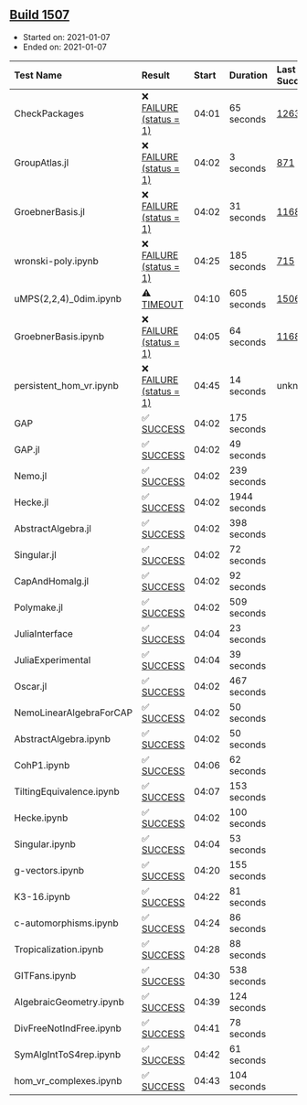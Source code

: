 ## [Build 1507](https://oscarci.mathematik.uni-kl.de/job/oscar-stable/1507/)

* Started on: 2021-01-07
* Ended on: 2021-01-07

| Test Name    | Result | Start | Duration | Last Success | First Failure |
|:-------------|:-------|:------|:---------|:-------------|:--------------|
| CheckPackages | ❌ [FAILURE (status = 1)](https://oscarci.mathematik.uni-kl.de/job/oscar-stable/1507/artifact/logs/build-1507/CheckPackages.log) | 04:01 | 65 seconds | [1263](https://oscarci.mathematik.uni-kl.de/job/oscar-stable/1263/) | [1264](https://oscarci.mathematik.uni-kl.de/job/oscar-stable/1264/) |
| GroupAtlas.jl | ❌ [FAILURE (status = 1)](https://oscarci.mathematik.uni-kl.de/job/oscar-stable/1507/artifact/logs/build-1507/GroupAtlas.jl.log) | 04:02 | 3 seconds | [871](https://oscarci.mathematik.uni-kl.de/job/oscar-stable/871/) | [872](https://oscarci.mathematik.uni-kl.de/job/oscar-stable/872/) |
| GroebnerBasis.jl | ❌ [FAILURE (status = 1)](https://oscarci.mathematik.uni-kl.de/job/oscar-stable/1507/artifact/logs/build-1507/GroebnerBasis.jl.log) | 04:02 | 31 seconds | [1168](https://oscarci.mathematik.uni-kl.de/job/oscar-stable/1168/) | [1169](https://oscarci.mathematik.uni-kl.de/job/oscar-stable/1169/) |
| wronski-poly.ipynb | ❌ [FAILURE (status = 1)](https://oscarci.mathematik.uni-kl.de/job/oscar-stable/1507/artifact/logs/build-1507/wronski-poly.ipynb.log) | 04:25 | 185 seconds | [715](https://oscarci.mathematik.uni-kl.de/job/oscar-stable/715/) | [716](https://oscarci.mathematik.uni-kl.de/job/oscar-stable/716/) |
| uMPS(2,2,4)_0dim.ipynb | ⚠ [TIMEOUT](https://oscarci.mathematik.uni-kl.de/job/oscar-stable/1507/artifact/logs/build-1507/uMPS-2-2-4-_0dim.ipynb.log) | 04:10 | 605 seconds | [1506](https://oscarci.mathematik.uni-kl.de/job/oscar-stable/1506/) | [1507](https://oscarci.mathematik.uni-kl.de/job/oscar-stable/1507/) |
| GroebnerBasis.ipynb | ❌ [FAILURE (status = 1)](https://oscarci.mathematik.uni-kl.de/job/oscar-stable/1507/artifact/logs/build-1507/GroebnerBasis.ipynb.log) | 04:05 | 64 seconds | [1168](https://oscarci.mathematik.uni-kl.de/job/oscar-stable/1168/) | [1169](https://oscarci.mathematik.uni-kl.de/job/oscar-stable/1169/) |
| persistent_hom_vr.ipynb | ❌ [FAILURE (status = 1)](https://oscarci.mathematik.uni-kl.de/job/oscar-stable/1507/artifact/logs/build-1507/persistent_hom_vr.ipynb.log) | 04:45 | 14 seconds | unknown | unknown |
| GAP | ✅ [SUCCESS](https://oscarci.mathematik.uni-kl.de/job/oscar-stable/1507/artifact/logs/build-1507/GAP.log) | 04:02 | 175 seconds |  |  |
| GAP.jl | ✅ [SUCCESS](https://oscarci.mathematik.uni-kl.de/job/oscar-stable/1507/artifact/logs/build-1507/GAP.jl.log) | 04:02 | 49 seconds |  |  |
| Nemo.jl | ✅ [SUCCESS](https://oscarci.mathematik.uni-kl.de/job/oscar-stable/1507/artifact/logs/build-1507/Nemo.jl.log) | 04:02 | 239 seconds |  |  |
| Hecke.jl | ✅ [SUCCESS](https://oscarci.mathematik.uni-kl.de/job/oscar-stable/1507/artifact/logs/build-1507/Hecke.jl.log) | 04:02 | 1944 seconds |  |  |
| AbstractAlgebra.jl | ✅ [SUCCESS](https://oscarci.mathematik.uni-kl.de/job/oscar-stable/1507/artifact/logs/build-1507/AbstractAlgebra.jl.log) | 04:02 | 398 seconds |  |  |
| Singular.jl | ✅ [SUCCESS](https://oscarci.mathematik.uni-kl.de/job/oscar-stable/1507/artifact/logs/build-1507/Singular.jl.log) | 04:02 | 72 seconds |  |  |
| CapAndHomalg.jl | ✅ [SUCCESS](https://oscarci.mathematik.uni-kl.de/job/oscar-stable/1507/artifact/logs/build-1507/CapAndHomalg.jl.log) | 04:02 | 92 seconds |  |  |
| Polymake.jl | ✅ [SUCCESS](https://oscarci.mathematik.uni-kl.de/job/oscar-stable/1507/artifact/logs/build-1507/Polymake.jl.log) | 04:02 | 509 seconds |  |  |
| JuliaInterface | ✅ [SUCCESS](https://oscarci.mathematik.uni-kl.de/job/oscar-stable/1507/artifact/logs/build-1507/JuliaInterface.log) | 04:04 | 23 seconds |  |  |
| JuliaExperimental | ✅ [SUCCESS](https://oscarci.mathematik.uni-kl.de/job/oscar-stable/1507/artifact/logs/build-1507/JuliaExperimental.log) | 04:04 | 39 seconds |  |  |
| Oscar.jl | ✅ [SUCCESS](https://oscarci.mathematik.uni-kl.de/job/oscar-stable/1507/artifact/logs/build-1507/Oscar.jl.log) | 04:02 | 467 seconds |  |  |
| NemoLinearAlgebraForCAP | ✅ [SUCCESS](https://oscarci.mathematik.uni-kl.de/job/oscar-stable/1507/artifact/logs/build-1507/NemoLinearAlgebraForCAP.log) | 04:02 | 50 seconds |  |  |
| AbstractAlgebra.ipynb | ✅ [SUCCESS](https://oscarci.mathematik.uni-kl.de/job/oscar-stable/1507/artifact/logs/build-1507/AbstractAlgebra.ipynb.log) | 04:02 | 50 seconds |  |  |
| CohP1.ipynb | ✅ [SUCCESS](https://oscarci.mathematik.uni-kl.de/job/oscar-stable/1507/artifact/logs/build-1507/CohP1.ipynb.log) | 04:06 | 62 seconds |  |  |
| TiltingEquivalence.ipynb | ✅ [SUCCESS](https://oscarci.mathematik.uni-kl.de/job/oscar-stable/1507/artifact/logs/build-1507/TiltingEquivalence.ipynb.log) | 04:07 | 153 seconds |  |  |
| Hecke.ipynb | ✅ [SUCCESS](https://oscarci.mathematik.uni-kl.de/job/oscar-stable/1507/artifact/logs/build-1507/Hecke.ipynb.log) | 04:02 | 100 seconds |  |  |
| Singular.ipynb | ✅ [SUCCESS](https://oscarci.mathematik.uni-kl.de/job/oscar-stable/1507/artifact/logs/build-1507/Singular.ipynb.log) | 04:04 | 53 seconds |  |  |
| g-vectors.ipynb | ✅ [SUCCESS](https://oscarci.mathematik.uni-kl.de/job/oscar-stable/1507/artifact/logs/build-1507/g-vectors.ipynb.log) | 04:20 | 155 seconds |  |  |
| K3-16.ipynb | ✅ [SUCCESS](https://oscarci.mathematik.uni-kl.de/job/oscar-stable/1507/artifact/logs/build-1507/K3-16.ipynb.log) | 04:22 | 81 seconds |  |  |
| c-automorphisms.ipynb | ✅ [SUCCESS](https://oscarci.mathematik.uni-kl.de/job/oscar-stable/1507/artifact/logs/build-1507/c-automorphisms.ipynb.log) | 04:24 | 86 seconds |  |  |
| Tropicalization.ipynb | ✅ [SUCCESS](https://oscarci.mathematik.uni-kl.de/job/oscar-stable/1507/artifact/logs/build-1507/Tropicalization.ipynb.log) | 04:28 | 88 seconds |  |  |
| GITFans.ipynb | ✅ [SUCCESS](https://oscarci.mathematik.uni-kl.de/job/oscar-stable/1507/artifact/logs/build-1507/GITFans.ipynb.log) | 04:30 | 538 seconds |  |  |
| AlgebraicGeometry.ipynb | ✅ [SUCCESS](https://oscarci.mathematik.uni-kl.de/job/oscar-stable/1507/artifact/logs/build-1507/AlgebraicGeometry.ipynb.log) | 04:39 | 124 seconds |  |  |
| DivFreeNotIndFree.ipynb | ✅ [SUCCESS](https://oscarci.mathematik.uni-kl.de/job/oscar-stable/1507/artifact/logs/build-1507/DivFreeNotIndFree.ipynb.log) | 04:41 | 78 seconds |  |  |
| SymAlgIntToS4rep.ipynb | ✅ [SUCCESS](https://oscarci.mathematik.uni-kl.de/job/oscar-stable/1507/artifact/logs/build-1507/SymAlgIntToS4rep.ipynb.log) | 04:42 | 61 seconds |  |  |
| hom_vr_complexes.ipynb | ✅ [SUCCESS](https://oscarci.mathematik.uni-kl.de/job/oscar-stable/1507/artifact/logs/build-1507/hom_vr_complexes.ipynb.log) | 04:43 | 104 seconds |  |  |
